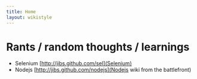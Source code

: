 ```yaml
---
title: Home
layout: wikistyle
---
```


Rants / random thoughts / learnings
=====================

* Selenium [http://jibs.github.com/sel](Selenium)
* Nodejs [http://jibs.github.com/nodejs](Nodejs wiki from the
  battlefront)


